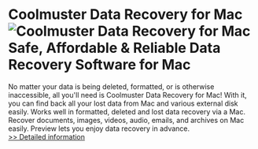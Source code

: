 # Coolmuster Data Recovery for Mac<br />![Coolmuster Data Recovery for Mac](https://mycommerce.akamaized.net/api/pimages/P300882040/BIG/300882040.PNG)<br />Safe, Affordable & Reliable Data Recovery Software for Mac
No matter your data is being deleted, formatted, or is otherwise inaccessible, all you'll need is Coolmuster Data Recovery for Mac! With it, you can find back all your lost data from Mac and various external disk easily.
Works well in formatted, deleted and lost data recovery via a Mac.
Recover documents, images, videos, audio, emails, and archives on Mac easily.
Preview lets you enjoy data recovery in advance.<br />[>> Detailed information](https://secure.shareit.com/shareit/product.html?productid=300882040&affiliateid=200057808)